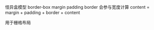 怪异盒模型 border-box 
margin padding border 会参与宽度计算
content = margin + padding + border + content

用于栅格布局